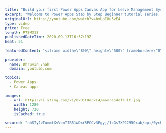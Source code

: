 ```yaml
---
title: "Build your first Power Apps Canvas App for Leave Management System"
excerpt: "Welcome to Power Apps Step by Step Beginner tutorial series. My self Dhruvin Shah you are watching the 8th part of the Power Apps Beginner Series. During this chapter, we will talk about the project requirement to build a standalone canvas app in detail which will help you to understand the concepts"
originalUrl: https://youtube.com/watch?v=bxUpIUu3vE4
type: video
price: Free
length: PT5M31S
publishedDateTime: 2020-09-13T16:37:19Z
heat: 51

featuredContent: "<iframe width=\"800\" height=\"500\" frameborder=\"0\" src=\"https://www.youtube.com/embed/bxUpIUu3vE4\" allow=\"accelerometer; autoplay; encrypted-media; gyroscope; picture-in-picture\" allowfullscreen></iframe>"

provider:
  name: Dhruvin Shah
  domain: youtube.com

topics:
  - Power Apps
  - Canvas apps

images:
  - url: https://i.ytimg.com/vi/bxUpIUu3vE4/maxresdefault.jpg
    width: 1280
    height: 720
    isCached: true

secured: "hhSTy1wTummtXvVonTIR51wDxYBPCCv3Egyj/1cGs7X99295Oxab/bpi/0ycUW+9By3LkSbFB7bheesHoWgkwABudu9BLPMCPr4CahYnXO2HaKGL5QIAUv+1TaJFBS6wGL2FPN9Hlf+a1lUyaGzDX78q+eeaExHcR5ehRVo1CEvbQviFA0OnWLRSQZPXpx8hQR+Av0qP8Xckdj4J/0N1RDcZcgnzme2tqrTegPxV11oMo6RqH6eb0QRNVzsRpiGVjnIM9G+TyCcO+i4GIPEaoHtZX5mZHOw5P4KRibU2HtvjjSZKlTPlRQATwnwO3oHytNVdjhFmf8ytIrSoH+A5HEHtwb4RZJDYXqVGNVc+EDSCZvuYP7t6ikdNHr82xtyjlx6qziZ0Z8LnPRbL8BlGbw==;MCRSPYPwyBqU3JWkNMbPEg=="
---
```


